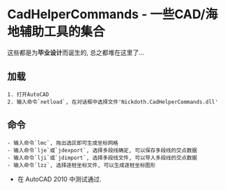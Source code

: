 ﻿CadHelperCommands - 一些CAD/海地辅助工具的集合
===============
这些都是为**毕业设计**而诞生的, 总之都堆在这里了...


加载
------------
	1. 打开AutoCAD
	2. 输入命令`netload`, 在对话框中选择文件'Nickdoth.CadHelperCommands.dll'

命令
------------
	- 输入命令`lmc`, 拖出选区即可生成坐标网格
	- 输入命令`lje`或`jdexport`, 选择多段线确定, 可以保存多段线的交点数据
	- 输入命令`lji`或`jdimport`, 选择多段线文件, 可以导入多段线的交点数据
	- 输入命令`lzz`, 选择逐桩坐标文件, 可以生成逐桩坐标图形

* 在 AutoCAD 2010 中测试通过.
